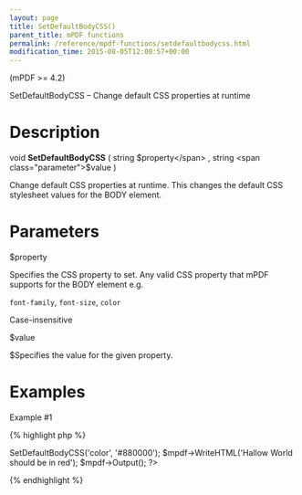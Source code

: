 ```yaml
---
layout: page
title: SetDefaultBodyCSS()
parent_title: mPDF functions
permalink: /reference/mpdf-functions/setdefaultbodycss.html
modification_time: 2015-08-05T12:00:57+00:00
---
```


(mPDF >= 4.2)

SetDefaultBodyCSS – Change default CSS properties at runtime

# Description

void **SetDefaultBodyCSS** ( string <span class="parameter">$property</span> , string <span class="parameter">$value</span> )

Change default CSS properties at runtime. This changes the default CSS stylesheet values for the BODY element.

# Parameters

<span class="parameter">$property</span>

Specifies the CSS property to set. Any valid CSS property that mPDF supports for the BODY element e.g.

`font-family`, `font-size`, `color `

Case-insensitive

<span class="parameter">$value</span>

<span class="parameter">$</span>Specifies the value for the given property.

# Examples

Example #1

{% highlight php %}
<?php

$mpdf = new \Mpdf\Mpdf();

$mpdf->SetDefaultBodyCSS('color', '#880000');

$mpdf->WriteHTML('Hallow World should be in red');

$mpdf->Output();

?>
{% endhighlight %}


